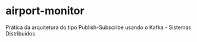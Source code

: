 # airport-monitor
Prática da arquitetura do tipo Publish-Subscribe usando o Kafka - Sistemas Distribuidos

